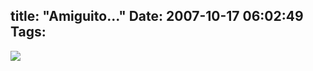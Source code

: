 title: "Amiguito..."
Date: 2007-10-17 06:02:49
Tags: 
---
<a href="http://www.monerohernandez.com.mx" target="_blank"><img src="http://damog.net/files/misc/fox-monito.jpg"/></a>
